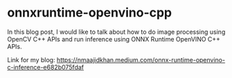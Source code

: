 # onnxruntime-openvino-cpp
In this blog post, I would like to talk about how to do image processing using OpenCV C++ APIs and run inference using ONNX Runtime OpenVINO C++ APIs.

Link for my blog: https://nmaajidkhan.medium.com/onnx-runtime-openvino-c-inference-e682b075fdaf

